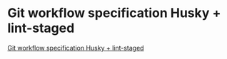 # Git workflow specification Husky + lint-staged
[Git workflow specification Husky + lint-staged](https://aiwithcloud.com/2022/09/15/git_workflow_specification_husky__lint_staged/)